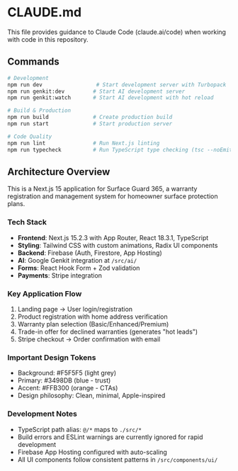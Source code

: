 # CLAUDE.md

This file provides guidance to Claude Code (claude.ai/code) when working with code in this repository.

## Commands

```bash
# Development
npm run dev                 # Start development server with Turbopack
npm run genkit:dev         # Start AI development server
npm run genkit:watch       # Start AI development with hot reload

# Build & Production
npm run build              # Create production build
npm run start              # Start production server

# Code Quality
npm run lint               # Run Next.js linting
npm run typecheck          # Run TypeScript type checking (tsc --noEmit)
```

## Architecture Overview

This is a Next.js 15 application for Surface Guard 365, a warranty registration and management system for homeowner surface protection plans.

### Tech Stack
- **Frontend**: Next.js 15.2.3 with App Router, React 18.3.1, TypeScript
- **Styling**: Tailwind CSS with custom animations, Radix UI components
- **Backend**: Firebase (Auth, Firestore, App Hosting)
- **AI**: Google Genkit integration at `/src/ai/`
- **Forms**: React Hook Form + Zod validation
- **Payments**: Stripe integration

### Key Application Flow
1. Landing page → User login/registration
2. Product registration with home address verification
3. Warranty plan selection (Basic/Enhanced/Premium)
4. Trade-in offer for declined warranties (generates "hot leads")
5. Stripe checkout → Order confirmation with email

### Important Design Tokens
- Background: #F5F5F5 (light grey)
- Primary: #3498DB (blue - trust)
- Accent: #FFB300 (orange - CTAs)
- Design philosophy: Clean, minimal, Apple-inspired

### Development Notes
- TypeScript path alias: `@/*` maps to `./src/*`
- Build errors and ESLint warnings are currently ignored for rapid development
- Firebase App Hosting configured with auto-scaling
- All UI components follow consistent patterns in `/src/components/ui/`